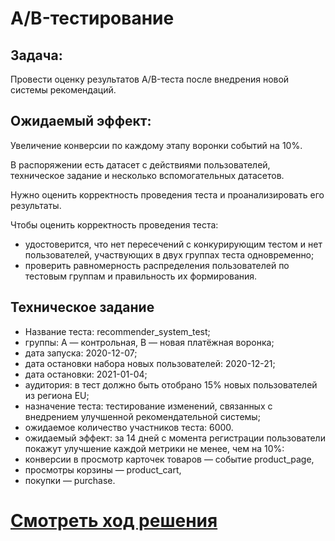 # A/B-тестирование

## Задача:
Провести оценку результатов A/B-теста после внедрения новой системы рекомендаций.

## Ожидаемый эффект:
Увеличение конверсии по каждому этапу воронки событий на 10%.

В распоряжении есть датасет с действиями пользователей, техническое задание и несколько вспомогательных датасетов.

Нужно оценить корректность проведения теста и проанализировать его результаты.

Чтобы оценить корректность проведения теста:

- удостоверится, что нет пересечений с конкурирующим тестом и нет пользователей, участвующих в двух группах теста одновременно;
- проверить равномерность распределения пользователей по тестовым группам и правильность их формирования.
## Техническое задание
- Название теста: recommender_system_test;
- группы: А — контрольная, B — новая платёжная воронка;
- дата запуска: 2020-12-07;
- дата остановки набора новых пользователей: 2020-12-21;
- дата остановки: 2021-01-04;
- аудитория: в тест должно быть отобрано 15% новых пользователей из региона EU;
- назначение теста: тестирование изменений, связанных с внедрением улучшенной рекомендательной системы;
- ожидаемое количество участников теста: 6000.
- ожидаемый эффект: за 14 дней с момента регистрации пользователи покажут улучшение каждой метрики не менее, чем на 10%:
 - конверсии в просмотр карточек товаров — событие product_page,
 - просмотры корзины — product_cart,
 - покупки — purchase.
# [Смотреть ход решения](https://github.com/AlexSidelnikov/Yandex-Practicum/blob/main/14.%20%D0%9F%D1%80%D0%BE%D0%B5%D0%BA%D1%82%20%D0%BF%D0%BE%20%D0%90B-%D1%82%D0%B5%D1%81%D1%82%D0%B8%D1%80%D0%BE%D0%B2%D0%B0%D0%BD%D0%B8%D1%8E/14.%20%D0%9F%D1%80%D0%BE%D0%B5%D0%BA%D1%82%20%D0%BF%D0%BE%20%D0%90B-%D1%82%D0%B5%D1%81%D1%82%D0%B8%D1%80%D0%BE%D0%B2%D0%B0%D0%BD%D0%B8%D1%8E.ipynb)

